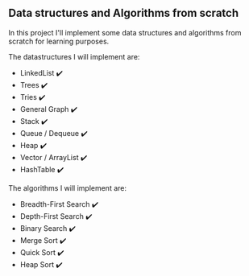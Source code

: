 ## Data structures and Algorithms from scratch

In this project I'll implement some data structures and algorithms from scratch for learning purposes.

The datastructures I will implement are:
- LinkedList :heavy_check_mark:
- Trees :heavy_check_mark:
- Tries :heavy_check_mark:
- General Graph :heavy_check_mark:
- Stack :heavy_check_mark:
- Queue / Dequeue :heavy_check_mark:
- Heap :heavy_check_mark:
- Vector / ArrayList :heavy_check_mark:
- HashTable :heavy_check_mark:

The algorithms I will implement are:
- Breadth-First Search :heavy_check_mark:
- Depth-First Search :heavy_check_mark:
- Binary Search :heavy_check_mark:
- Merge Sort :heavy_check_mark:
- Quick Sort :heavy_check_mark:
- Heap Sort :heavy_check_mark:
